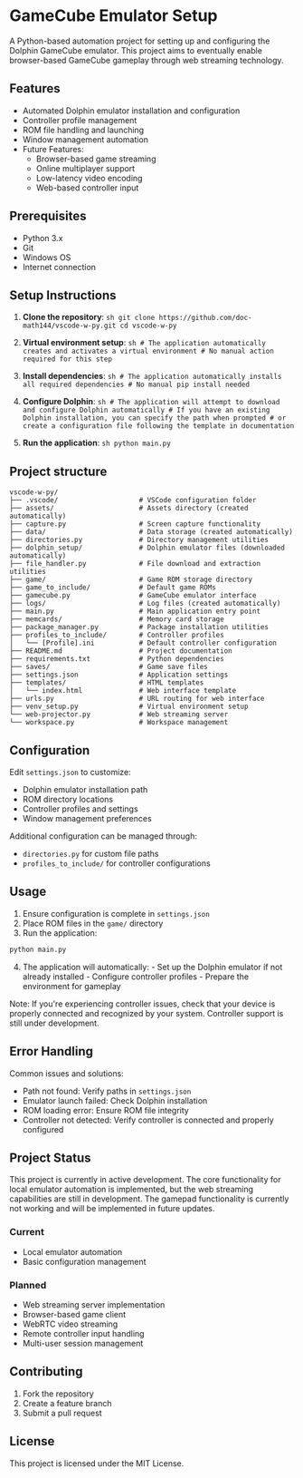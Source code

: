 # GameCube Emulator Setup

A Python-based automation project for setting up and configuring the Dolphin GameCube emulator. This project aims to eventually enable browser-based GameCube gameplay through web streaming technology.

## Features
- Automated Dolphin emulator installation and configuration
- Controller profile management
- ROM file handling and launching
- Window management automation
- Future Features:
    - Browser-based game streaming
    - Online multiplayer support
    - Low-latency video encoding
    - Web-based controller input

## Prerequisites

- Python 3.x
- Git
- Windows OS
- Internet connection

## Setup Instructions

1. **Clone the repository**:
        ```sh
        git clone https://github.com/doc-math144/vscode-w-py.git
        cd vscode-w-py
        ```

2. **Virtual environment setup**:
        ```sh
        # The application automatically creates and activates a virtual environment
        # No manual action required for this step
        ```

3. **Install dependencies**:
        ```sh
        # The application automatically installs all required dependencies
        # No manual pip install needed
        ```
        
4. **Configure Dolphin**:
        ```sh
        # The application will attempt to download and configure Dolphin automatically
        # If you have an existing Dolphin installation, you can specify the path when prompted
        # or create a configuration file following the template in documentation
        ```

5. **Run the application**:
        ```sh
        python main.py
        ```

## Project structure  
```
vscode-w-py/
├── .vscode/                    # VSCode configuration folder
├── assets/                     # Assets directory (created automatically)
├── capture.py                  # Screen capture functionality
├── data/                       # Data storage (created automatically)
├── directories.py              # Directory management utilities
├── dolphin_setup/              # Dolphin emulator files (downloaded automatically)
├── file_handler.py             # File download and extraction utilities
├── game/                       # Game ROM storage directory
├── game_to_include/            # Default game ROMs
├── gamecube.py                 # GameCube emulator interface
├── logs/                       # Log files (created automatically)
├── main.py                     # Main application entry point
├── memcards/                   # Memory card storage
├── package_manager.py          # Package installation utilities
├── profiles_to_include/        # Controller profiles
│   └── [Profile].ini           # Default controller configuration
├── README.md                   # Project documentation
├── requirements.txt            # Python dependencies
├── saves/                      # Game save files
├── settings.json               # Application settings
├── templates/                  # HTML templates
│   └── index.html              # Web interface template
├── urls.py                     # URL routing for web interface
├── venv_setup.py               # Virtual environment setup
└── web-projector.py            # Web streaming server
└── workspace.py                # Workspace management
```

## Configuration

Edit `settings.json` to customize:
- Dolphin emulator installation path
- ROM directory locations
- Controller profiles and settings
- Window management preferences

Additional configuration can be managed through:
- `directories.py` for custom file paths
- `profiles_to_include/` for controller configurations

## Usage

1. Ensure configuration is complete in `settings.json`
2. Place ROM files in the `game/` directory
3. Run the application:
```sh
python main.py
```
4. The application will automatically:
        - Set up the Dolphin emulator if not already installed
        - Configure controller profiles
        - Prepare the environment for gameplay

Note: If you're experiencing controller issues, check that your device is properly connected and recognized by your system. Controller support is still under development.

## Error Handling

Common issues and solutions:
- Path not found: Verify paths in `settings.json`
- Emulator launch failed: Check Dolphin installation
- ROM loading error: Ensure ROM file integrity
- Controller not detected: Verify controller is connected and properly configured

## Project Status

This project is currently in active development. The core functionality for local emulator automation is implemented, but the web streaming capabilities are still in development. The gamepad functionality is currently not working and will be implemented in future updates.

### Current
- Local emulator automation
- Basic configuration management

### Planned
- Web streaming server implementation
- Browser-based game client
- WebRTC video streaming
- Remote controller input handling
- Multi-user session management

## Contributing

1. Fork the repository
2. Create a feature branch
3. Submit a pull request

## License

This project is licensed under the MIT License.
